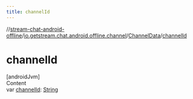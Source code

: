 ```yaml
---
title: channelId
---
```

//[stream-chat-android-offline](../../../index.md)/[io.getstream.chat.android.offline.channel](../index.md)/[ChannelData](index.md)/[channelId](channelId.md)



# channelId  
[androidJvm]  
Content  
var [channelId](channelId.md): [String](https://kotlinlang.org/api/latest/jvm/stdlib/kotlin/-string/index.html)  



